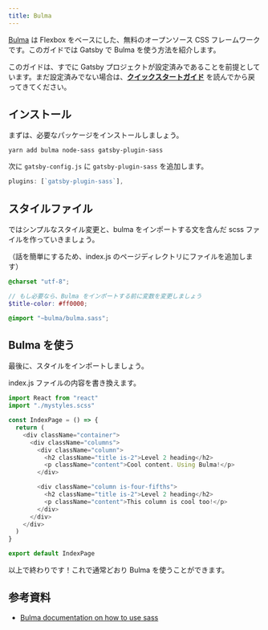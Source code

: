 ```yaml
---
title: Bulma
---
```


[Bulma](https://bulma.io) は Flexbox をベースにした、無料のオープンソース CSS フレームワークです。このガイドでは Gatsby で Bulma を使う方法を紹介します。

このガイドは、すでに Gatsby プロジェクトが設定済みであることを前提としています。まだ設定済みでない場合は、[**クイックスタートガイド**](/docs/quick-start) を読んでから戻ってきてください。

## インストール

まずは、必要なパッケージをインストールしましょう。

`yarn add bulma node-sass gatsby-plugin-sass`

次に `gatsby-config.js` に `gatsby-plugin-sass` を追加します。

```javascript:title=gatsby-config.js
plugins: [`gatsby-plugin-sass`],
```

## スタイルファイル

ではシンプルなスタイル変更と、bulma をインポートする文を含んだ scss ファイルを作っていきましょう。

（話を簡単にするため、index.js のページディレクトリにファイルを追加します）

```scss:title=mystyles.scss
@charset "utf-8";

// もし必要なら、Bulma をインポートする前に変数を変更しましょう
$title-color: #ff0000;

@import "~bulma/bulma.sass";
```

## Bulma を使う

最後に、スタイルをインポートしましょう。

index.js ファイルの内容を書き換えます。

```jsx:title=index.js
import React from "react"
import "./mystyles.scss"

const IndexPage = () => {
  return (
    <div className="container">
      <div className="columns">
        <div className="column">
          <h2 className="title is-2">Level 2 heading</h2>
          <p className="content">Cool content. Using Bulma!</p>
        </div>

        <div className="column is-four-fifths">
          <h2 className="title is-2">Level 2 heading</h2>
          <p className="content">This column is cool too!</p>
        </div>
      </div>
    </div>
  )
}

export default IndexPage
```

以上で終わりです！これで通常どおり Bulma を使うことができます。

## 参考資料

- [Bulma documentation on how to use sass](https://bulma.io/documentation/customize/with-node-sass/)
